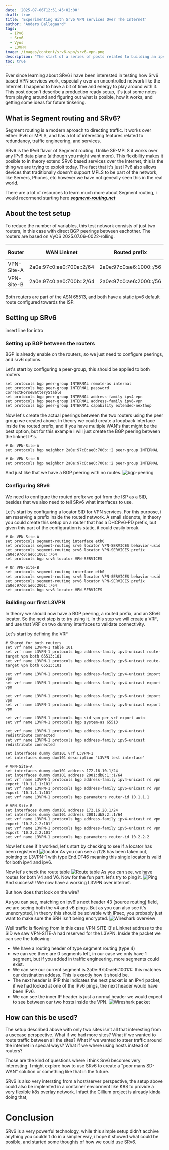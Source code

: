 ```yaml
---
date: '2025-07-06T12:51:45+02:00'
draft: true
title: 'Experimenting With Srv6 VPN services Over The Internet'
author: "Anders Ballegaard"
tags:
  - IPv6
  - Srv6
  - Vyos
  - L3VPN
image: /images/content/srv6-vpn/srv6-vpn.png
description: "The start of a series of posts related to building an ipv6 mostly home network and lab"
toc: true
---
```

Ever since learning about SRv6 i have been interested in testing how Srv6 based VPN services work, especially over an uncontrolled network like the Internet. I happend to have a bit of time and energy to play around with it. This post doesn't describe a production ready setup, it's just some notes from playing around and figuring out what is posible, how it works, and getting some ideas for future tinkering.

## What is Segment routing and SRv6?
Segment routing is a modern aproach to directing traffic. It works over either IPv6 or MPLS, and has a lot of interesting features related to redundancy, traffic engineering, and services.

SRv6 is the IPv6 flavor of Segment routing. Unlike SR-MPLS it works over any IPv6 data plane (although you might want more). This flexibility makes it posible to in theory extend SRv6 based services over the Internet, this is the thing we are trying to exploit today. The fact that it's just IPv6 also allows devices that traditionally doesn't support MPLS to be part of the network, like Servers, Phones, etc however we have not geneally seen this in the real world. 

There are a lot of resources to learn much more about Segment routing, i would recormend starting here ***[segment-routing.net](https://www.segment-routing.net/)***

## About the test setup
To reduce the number of variables, this test network consists of just two routers, in this case with direct BGP peerings between eachother.
The routers are based on VyOS 2025.07.06-0022-rolling. 

| Router | WAN Linknet | Routed prefix | Router ID |
|--------|-------------|---------------------|---------------------|
| VPN-Site-A | 2a0e:97c0:ae0:700a::2/64 | 2a0e:97c0:ae6:1000::/56 | 10.1.1.1 |
| VPN-Site-B | 2a0e:97c0:ae0:700b::2/64 | 2a0e:97c0:ae6:2000::/56 | 10.2.2.2 |

Both routers are part of the ASN 65513, and both have a static ipv6 default route configured towards the ISP.

## Setting up SRv6
insert line for intro

### Setting up BGP between the routers
BGP is already enable on the routers, so we just need to configure peerings, and srv6 options.

Let's start by configuring a peer-group, this should be applied to both routers
```
set protocols bgp peer-group INTERNAL remote-as internal
set protocols bgp peer-group INTERNAL password CorrectHorseBatteryStable
set protocols bgp peer-group INTERNAL address-family ipv4-vpn
set protocols bgp peer-group INTERNAL address-family ipv6-vpn
set protocols bgp peer-group INTERNAL capability extended-nexthop

```

Now let's create the actual peerings between the two routers using the peer group we created above.
In theory we could create a loopback interface inside the routed prefix, and if you have multiple WAN's that might be the best option, but for this example I will just create the BGP peering between the linknet IP's.
```
# On VPN-Site-A
set protocols bgp neighbor 2a0e:97c0:ae0:700b::2 peer-group INTERNAL

# On VPN-Site-B
set protocols bgp neighbor 2a0e:97c0:ae0:700a::2 peer-group INTERNAL
```
And just like that we have a BGP peering with no routes.
![bgp-peering](/images/content/srv6-vpn/bgp-confirmed.png)


### Configuring SRv6
We need to configure the routed prefix we got from the ISP as a SID, besides that we also need to tell SRv6 what interfaces to use.

Let's start by configuring a locator SID for VPN services. For this purpose, i am reserving a prefix inside the routed network.
A small sidenote, in theory you could create this setup on a router that has a DHCPv6-PD prefix, but given this part of the configuration is static, it could easily break.
```
# On VPN-Site-A
set protocols segment-routing interface eth0
set protocols segment-routing srv6 locator VPN-SERVICES behavior-usid
set protocols segment-routing srv6 locator VPN-SERVICES prefix 2a0e:97c0:ae6:1001::/64
set protocols bgp srv6 locator VPN-SERVICES

# On VPN-Site-B
set protocols segment-routing interface eth0
set protocols segment-routing srv6 locator VPN-SERVICES behavior-usid
set protocols segment-routing srv6 locator VPN-SERVICES prefix 2a0e:97c0:ae6:2001::/64
set protocols bgp srv6 locator VPN-SERVICES
```


### Building our first L3VPN
In theory we should now have a BGP peering, a routed prefix, and an SRv6 locator. So the next step is to try using it.
In this step we will create a VRF, and use that VRF on two dummy interfaces to validate connectivity.

Let's start by defining the VRF
```
# Shared for both routers
set vrf name L3VPN-1 table 101
set vrf name L3VPN-1 protocols bgp address-family ipv4-unicast route-target vpn both 65513:101
set vrf name L3VPN-1 protocols bgp address-family ipv6-unicast route-target vpn both 65513:101

set vrf name L3VPN-1 protocols bgp address-family ipv4-unicast import vpn
set vrf name L3VPN-1 protocols bgp address-family ipv4-unicast export vpn

set vrf name L3VPN-1 protocols bgp address-family ipv6-unicast import vpn
set vrf name L3VPN-1 protocols bgp address-family ipv6-unicast export vpn

set vrf name L3VPN-1 protocols bgp sid vpn per-vrf export auto
set vrf name L3VPN-1 protocols bgp system-as 65513

set vrf name L3VPN-1 protocols bgp address-family ipv4-unicast redistribute connected
set vrf name L3VPN-1 protocols bgp address-family ipv6-unicast redistribute connected

set interfaces dummy dum101 vrf L3VPN-1
set interfaces dummy dum101 description "L3VPN test interface"

# VPN-Site-A
set interfaces dummy dum101 address 172.16.10.1/24
set interfaces dummy dum101 address 2001:db8:1::1/64
set vrf name L3VPN-1 protocols bgp address-family ipv4-unicast rd vpn export '10.1.1.1:101'
set vrf name L3VPN-1 protocols bgp address-family ipv6-unicast rd vpn export '10.1.1.1:101'
set vrf name L3VPN-1 protocols bgp parameters router-id 10.1.1.1

# VPN-Site-B
set interfaces dummy dum101 address 172.16.20.1/24
set interfaces dummy dum101 address 2001:db8:2::1/64
set vrf name L3VPN-1 protocols bgp address-family ipv4-unicast rd vpn export '10.2.2.2:101'
set vrf name L3VPN-1 protocols bgp address-family ipv6-unicast rd vpn export '10.2.2.2:101'
set vrf name L3VPN-1 protocols bgp parameters router-id 10.2.2.2
```

Now let's see if it worked, let's start by checking to see if a locator has been registered
![locator](/images/content/srv6-vpn/locator-verification.png)
As you can see a /128 has been taken out, pointing to L3VPN-1 with type End.DT46 meaning this single locator is valid for both ipv4 and ipv6.

Now let's check the route table
![Route table](/images/content/srv6-vpn/l3vpn-routes.png)
As you can see, we have routes for both V4 and V6. Now for the fun part, let's try to ping it.
![Ping](/images/content/srv6-vpn/ping.png)
And success!!! We now have a working L3VPN over internet.

But how does that look on the wire?

As you can see, matching on Ipv6's next header 43 (source routing) field, we are seeing both the v4 and v6 pings.
But as you can also see it's unencrypted, In theory this should be solvable with IPsec, you probably just want to make sure the SRH isn't being encrypted.
![Wireshark overview](/images/content/srv6-vpn/wireshark-1.png)

Well traffic is flowing from in this case VPN-SITE-B's Linknet address to the SID we saw VPN-SITE-A had reserved for the L3VPN. Inside the packet we can see the following:
- We have a routing header of type segment routing (type 4)
- we can see there are 0 segments left, in our case we only have 1 segment, but if you added in traffic engineering, more segments could exist.
- We can see our current segment is 2a0e:97c0:ae6:1001:1:: this matches our destination addess. This is exactly how it should be.
- The next header is IPIP this indicates the next packet is an IPv4 packet, if we had looked at one of the IPv6 pings, the next header would have been IPv6.
- We can see the inner IP header is just a normal header we would expect to see between our two hosts inside the VPN.
![Wireshark packet](/images/content/srv6-vpn/wireshark-2.png)

## How can this be used?
The setup described above with only two sites isn't all that interesting from a usecase perspective. What if we had more sites? What if we wanted to route traffic between all the sites? What if we wanted to steer traffic around the internet in special ways? What if we where using hosts instead of routers?

Those are the kind of questions where i think Srv6 becomes very interesting. I might explore how to use SRv6 to create a "poor mans SD-WAN" solution or something like that in the future. 

SRv6 is also very intersting from a host/server perspective, the setup above could also be implemted in a container enviorment like K8S to provide a very flexible k8s overlay network. Infact the Cillium project is already kinda doing that,

# Conclusion
SRv6 is a very powerful technology, while this simple setup didn't acchive anything you couldn't do in a simpler way, i hope it showed what could be posible, and started some thoughts of how we could use SRv6.